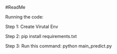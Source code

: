 #ReadMe

Running the code:

Step 1: Create Virutal Env

Step 2: pip install requirements.txt

Step 3: Run this command: python main_predict.py
